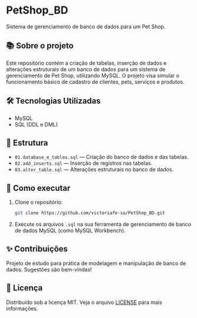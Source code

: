 # PetShop_BD

Sistema de gerenciamento de banco de dados para um Pet Shop.

## 📚 Sobre o projeto

Este repositório contém a criação de tabelas, inserção de dados e alterações estruturais de um banco de dados para um sistema de gerenciamento de Pet Shop, utilizando MySQL. O projeto visa simular o funcionamento básico de cadastro de clientes, pets, serviços e produtos.

## 🛠 Tecnologias Utilizadas

- MySQL
- SQL (DDL e DML)

## 📂 Estrutura

- `01.database_e_tables.sql` — Criação do banco de dados e das tabelas.
- `02.add_inserts.sql` — Inserção de registros nas tabelas.
- `03.alter_table.sql` — Alterações estruturais no banco de dados.

## 🚀 Como executar

1. Clone o repositório:
   ```bash
   git clone https://github.com/victoriafe-sa/PetShop_BD.git
   ```
2. Execute os arquivos `.sql` na sua ferramenta de gerenciamento de banco de dados MySQL (como MySQL Workbench).

## ✨ Contribuições

Projeto de estudo para prática de modelagem e manipulação de banco de dados. Sugestões são bem-vindas!

## 📄 Licença

Distribuído sob a licença MIT. Veja o arquivo [LICENSE](LICENSE) para mais informações.
